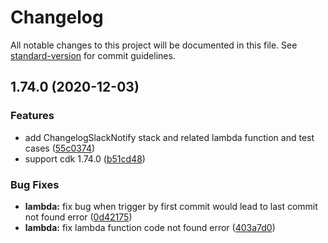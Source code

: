 # Changelog

All notable changes to this project will be documented in this file. See [standard-version](https://github.com/conventional-changelog/standard-version) for commit guidelines.

## 1.74.0 (2020-12-03)


### Features

* add ChangelogSlackNotify stack and related lambda function and test cases ([55c0374](https://github.com/mikeyangyo/cdk-changelog-slack-notify/commit/55c037424f3c2962311132876fe65c3bad7f51a3))
* support cdk 1.74.0 ([b51cd48](https://github.com/mikeyangyo/cdk-changelog-slack-notify/commit/b51cd48c77d9f357f6700fab5584beef859e99aa))


### Bug Fixes

* **lambda:** fix bug when trigger by first commit would lead to last commit not found error ([0d42175](https://github.com/mikeyangyo/cdk-changelog-slack-notify/commit/0d42175535042245c90bc27e3b9e536e1e8495ab))
* **lambda:** fix lambda function code not found error ([403a7d0](https://github.com/mikeyangyo/cdk-changelog-slack-notify/commit/403a7d013decfe76fb5d1915af4e6b3b1560a4a0))
